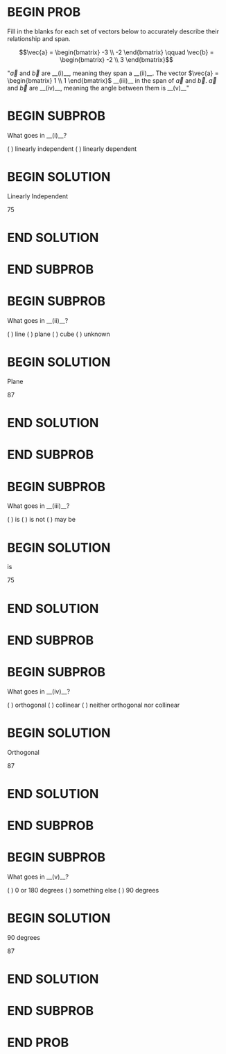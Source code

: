 # BEGIN PROB

Fill in the blanks for each set of vectors below to accurately describe their relationship and span.

$$\vec{a} = \begin{bmatrix} -3 \\ -2 \end{bmatrix} \qquad \vec{b} = \begin{bmatrix} -2 \\ 3 \end{bmatrix}$$

"$\vec{a}$ and $\vec{b}$ are  \_\_(i)\_\_, meaning they span a  \_\_(ii)\_\_. The vector  $\vec{a} = \begin{bmatrix} 1 \\ 1 \end{bmatrix}$  \_\_(iii)\_\_ in the span of $\vec{a}$ and $\vec{b}$. $\vec{a}$ and $\vec{b}$ are  \_\_(iv)\_\_, meaning the angle between them is \_\_(v)\_\_"

# BEGIN SUBPROB

What goes in \_\_(i)\_\_?

( ) linearly independent
( ) linearly dependent

# BEGIN SOLUTION

Linearly Independent

<average>75</average>

# END SOLUTION

# END SUBPROB

# BEGIN SUBPROB

What goes in \_\_(ii)\_\_?

( ) line
( ) plane
( ) cube
( ) unknown

# BEGIN SOLUTION

Plane

<average>87</average>

# END SOLUTION

# END SUBPROB

# BEGIN SUBPROB

What goes in \_\_(iii)\_\_?

( ) is
( ) is not
( ) may be

# BEGIN SOLUTION

is

<average>75</average>

# END SOLUTION

# END SUBPROB

# BEGIN SUBPROB

What goes in \_\_(iv)\_\_?

( ) orthogonal
( ) collinear
( ) neither orthogonal nor collinear

# BEGIN SOLUTION

Orthogonal

<average>87</average>

# END SOLUTION

# END SUBPROB

# BEGIN SUBPROB

What goes in \_\_(v)\_\_?

( ) 0 or 180 degrees
( ) something else
( ) 90 degrees

# BEGIN SOLUTION

90 degrees

<average>87</average>

# END SOLUTION

# END SUBPROB

# END PROB